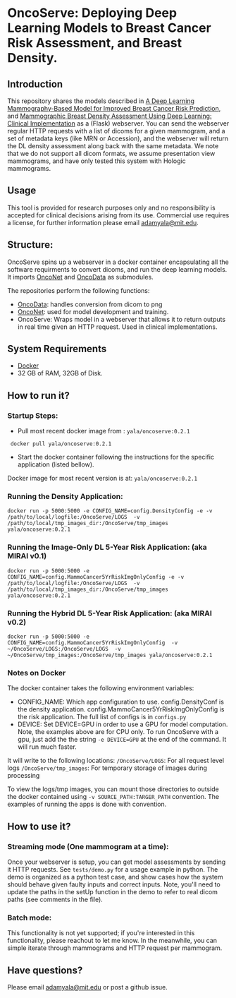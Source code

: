 # OncoServe: Deploying Deep Learning Models to Breast Cancer Risk Assessment, and Breast Density.

## Introduction
This repository shares the models described in [A Deep Learning Mammography-Based Model for Improved Breast Cancer Risk Prediction](https://pubs.rsna.org/doi/), and [Mammographic Breast Density Assessment Using
Deep Learning: Clinical Implementation](https://pubs.rsna.org/doi/10.1148/radiol.2018180694) as a (Flask) webserver.  You can send the webserver regular HTTP requests with a list of dicoms for a given mammogram, and a set of metadata keys (like MRN or Accession), and the webserver will return the DL density assessment along back with the same metadata. We note that we do not support all dicom formats, we assume presentation view mammograms, and have only tested this system with Hologic mammograms.

## Usage
This tool is provided for research purposes only and no responsibility is accepted for clinical decisions arising from its use. Commercial use requires a license, for further information please email adamyala@mit.edu.

## Structure:
OncoServe spins up a webserver in a docker container encapsulating all the software requirments to convert dicoms, and run the deep learning models. It imports [OncoNet](https://github.com/yala/OncoNet_Public) and [OncoData](https://github.com/yala/OncoData_Public) as submodules.

The repositories perform the following functions:
- [OncoData](https://github.com/yala/OncoData_Public): handles conversion from dicom to png
- [OncoNet](https://github.com/yala/OncoNet_Public): used for model development and training.
- OncoServe: Wraps model in a webserver that allows it to return outputs in real time given an HTTP request. Used in clinical implementations. 

## System Requirements
- [Docker](https://www.docker.com/)
- 32 GB of RAM, 32GB of Disk.

## How to run it?
### Startup Steps:
- Pull most recent docker image from : `yala/oncoserve:0.2.1`

``` docker pull yala/oncoserve:0.2.1```

- Start the docker container following the instructions for the specific application (listed bellow).

Docker image for most recent version is at:
`yala/oncoserve:0.2.1`

### Running the Density Application:
```docker run -p 5000:5000 -e CONFIG_NAME=config.DensityConfig -e -v /path/to/local/logfile:/OncoServe/LOGS  -v /path/to/local/tmp_images_dir:/OncoServe/tmp_images yala/oncoserve:0.2.1```

### Running the Image-Only DL 5-Year Risk Application: (aka MIRAI v0.1)
```docker run -p 5000:5000 -e CONFIG_NAME=config.MammoCancer5YrRiskImgOnlyConfig -e -v /path/to/local/logfile:/OncoServe/LOGS  -v /path/to/local/tmp_images_dir:/OncoServe/tmp_images yala/oncoserve:0.2.1```
### Running the Hybrid DL 5-Year Risk Application: (aka MIRAI v0.2) 
```docker run -p 5000:5000 -e CONFIG_NAME=config.MammoCancer5YrRiskImgOnlyConfig  -v ~/OncoServe/LOGS:/OncoServe/LOGS  -v ~/OncoServe/tmp_images:/OncoServe/tmp_images yala/oncoserve:0.2.1```

### Notes on Docker 
The docker container takes the following environment variables:

- CONFIG_NAME: Which app configuration to use. config.DensityConf is the
density application. config.MammoCancer5YrRiskImgOnlyConfig is the risk application. The full list of configs is in `configs.py`
- DEVICE: Set DEVICE=GPU in order to use a GPU for model computation. Note, the examples above are for CPU only. To run OncoServe with a gpu, just add the the string `-e DEVICE=GPU` at the end of the command. It will run much faster. 

It will write to the following locations:
`/OncoServe/LOGS`: For all request level logs
`/OncoServe/tmp_images`: For temporary storage of images during processing

To view the logs/tmp images, you can mount those directories to outside the docker contained using `-v SOURCE_PATH:TARGER_PATH`  convention. The examples of running the apps is done with convention.

## How to use it?

### Streaming mode (One mammogram at a time):
Once your webserver is setup, you can get model assessments by sending it HTTP requests. 
See `tests/demo.py` for a usage example in python. The demo is organized as a python test case, and show cases how the system should behave given faulty inputs and correct inputs. Note, you'll need to update the paths in the setUp function in the demo to refer to real dicom paths (see comments in the file).

### Batch mode:
This functionality is not yet supported; if you're interested in this functionality, please reachout to let me know. In the meanwhile, you can simple iterate through mammograms and HTTP request per mammogram. 

## Have questions?
Please email adamyala@mit.edu or post a github issue.

